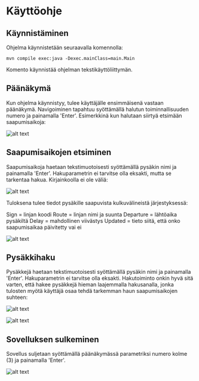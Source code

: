 # Käyttöohje

## Käynnistäminen

Ohjelma käynnistetään seuraavalla komennolla:

```
mvn compile exec:java -Dexec.mainClass=main.Main
```

Komento käynnistää ohjelman tekstikäyttöliittymän.

## Päänäkymä

Kun ohjelma käynnistyy, tulee käyttäjälle ensimmäisenä vastaan päänäkymä. Navigoiminen tapahtuu syöttämällä halutun toiminnallisuuden numero ja painamalla 'Enter'. Esimerkkinä kun halutaan siirtyä etsimään saapumisaikoja:

![alt text](https://github.com/Faktatykki/ot-harjoitustyo/blob/master/projekti/HSLGatherer/dokumentaatio/kuvat/paanakyma.png)

## Saapumisaikojen etsiminen

Saapumisaikoja haetaan tekstimuotoisesti syöttämällä pysäkin nimi ja painamalla 'Enter'. Hakuparametrin ei tarvitse olla eksakti, mutta se tarkentaa hakua. Kirjainkoolla ei ole väliä:

![alt text](https://github.com/Faktatykki/ot-harjoitustyo/blob/master/projekti/HSLGatherer/dokumentaatio/kuvat/matkahaku.png)

Tuloksena tulee tiedot pysäkille saapuvista kulkuvälineistä järjestyksessä:  

Sign = linjan koodi 
Route = linjan nimi ja suunta
Departure = lähtöaika pysäkiltä
Delay = mahdollinen viivästys
Updated = tieto siitä, että onko saapumisaikaa päivitetty vai ei

![alt text](https://github.com/Faktatykki/ot-harjoitustyo/blob/master/projekti/HSLGatherer/dokumentaatio/kuvat/matkahakutulos.png)

## Pysäkkihaku

Pysäkkejä haetaan tekstimuotoisesti syöttämällä pysäkin nimi ja painamalla 'Enter'. Hakuparametrin ei tarvitse olla eksakti. Hakutoiminto onkin hyvä sitä varten, että hakee pysäkkejä hieman laajemmalla hakusanalla, jonka tulosten myötä käyttäjä osaa tehdä tarkemman haun saapumisaikojen suhteen:

![alt text](https://github.com/Faktatykki/ot-harjoitustyo/blob/master/projekti/HSLGatherer/dokumentaatio/kuvat/pysakkihaku.png)  

![alt text](https://github.com/Faktatykki/ot-harjoitustyo/blob/master/projekti/HSLGatherer/dokumentaatio/kuvat/pysakkihakutulos.png)

## Sovelluksen sulkeminen

Sovellus suljetaan syöttämällä päänäkymässä parametriksi numero kolme (3) ja painamalla 'Enter'.

![alt text](https://github.com/Faktatykki/ot-harjoitustyo/blob/master/projekti/HSLGatherer/dokumentaatio/kuvat/sulku.png)

